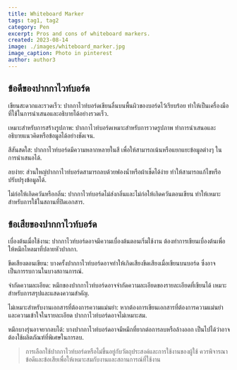 ```yaml
---
title: Whiteboard Marker
tags: tag1, tag2
category: Pen
excerpt: Pros and cons of whiteboard markers.
created: 2023-08-14
image: ./images/whiteboard_marker.jpg
image_caption: Photo in pinterest
author: author3
---
```


## ข้อดีของปากกาไวท์บอร์ด

เขียนสะดวกและรวดเร็ว: ปากกาไวท์บอร์ดเขียนลื่นบนพื้นผิวของบอร์ดไว้เรียบร้อย ทำให้เป็นเครื่องมือที่ใช้ในการนำเสนอและอธิบายได้อย่างรวดเร็ว.

เหมาะสำหรับการสร้างรูปภาพ: ปากกาไวท์บอร์ดเหมาะสำหรับการวาดรูปภาพ ทำการนำเสนอและอธิบายแนวคิดหรือข้อมูลได้อย่างชัดเจน.

สีสันสดใส: ปากกาไวท์บอร์ดมีความหลากหลายในสี เพื่อให้สามารถเน้นหรือแยกแยะข้อมูลต่างๆ ในการนำเสนอได้.

ลบง่าย: ส่วนใหญ่ปากกาไวท์บอร์ดสามารถลบด้วยฟองน้ำหรือผ้าเช็ดได้ง่าย ทำให้สามารถแก้ไขหรือปรับปรุงข้อมูลได้.

ไม่ก่อให้เกิดควันหรือกลิ่น: ปากกาไวท์บอร์ดไม่ส่งกลิ่นและไม่ก่อให้เกิดควันตอนเขียน ทำให้เหมาะสำหรับการใช้ในสถานที่ปิดเอกสาร.

## ข้อเสียของปากกาไวท์บอร์ด

เบื่องต้นเมื่อใช้งาน: ปากกาไวท์บอร์ดอาจมีความเบื่องต้นตอนเริ่มใช้งาน ต้องทำการเขียนเบื่องต้นเพื่อให้หมึกไหลมาที่ปลายหัวปากกา.

ขีดเสียงตอนเขียน: บางครั้งปากกาไวท์บอร์ดอาจทำให้เกิดเสียงขีดเสียงเมื่อเขียนบนบอร์ด ซึ่งอาจเป็นการรบกวนในบางสถานการณ์.

จำกัดความละเอียด: หมึกของปากกาไวท์บอร์ดอาจจำกัดความละเอียดของรายละเอียดที่เขียนได้ เหมาะสำหรับการสรุปและแสดงความสำคัญ.

ไม่เหมาะสำหรับงานเอกสารที่ต้องการความแม่นยำ: หากต้องการเขียนเอกสารที่ต้องการความแม่นยำและความเข้าใจในรายละเอียด ปากกาไวท์บอร์ดอาจไม่เหมาะสม.

หมึกบางรุ่นอาจยากลบได้: บางปากกาไวท์บอร์ดอาจมีหมึกที่ยากต่อการลบหรือล้างออก เป็นไปได้ว่าอาจต้องใช้ผลิตภัณฑ์ที่พิเศษในการลบ.

> การเลือกใช้ปากกาไวท์บอร์ดหรือไม่ขึ้นอยู่กับวัตถุประสงค์และการใช้งานของผู้ใช้ ควรพิจารณาข้อดีและข้อเสียเพื่อให้เหมาะสมกับงานและสถานการณ์ที่ใช้งาน